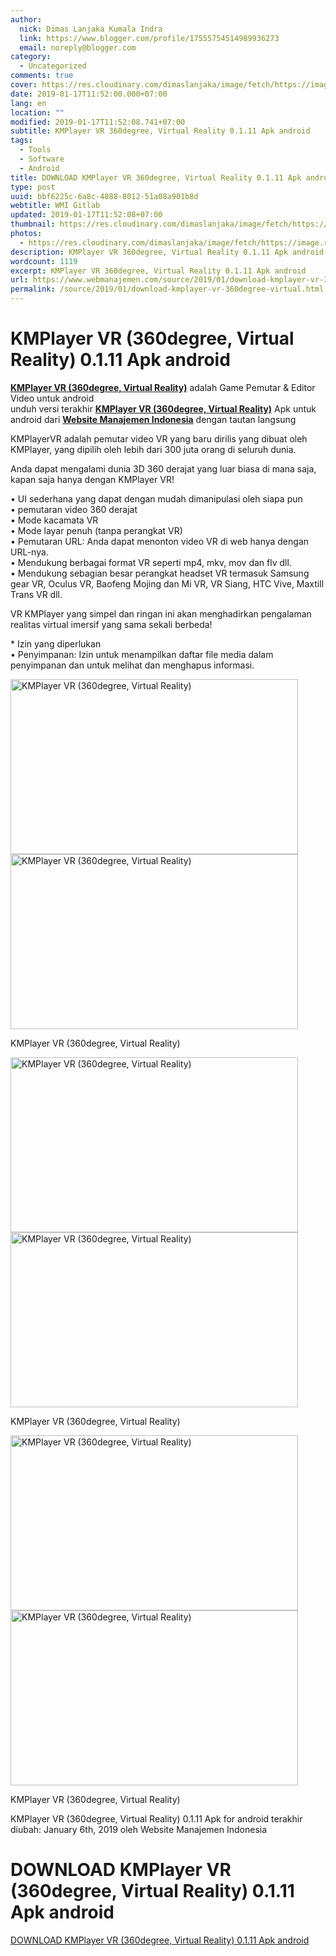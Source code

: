 ```yaml
---
author:
  nick: Dimas Lanjaka Kumala Indra
  link: https://www.blogger.com/profile/17555754514989936273
  email: noreply@blogger.com
category:
  - Uncategorized
comments: true
cover: https://res.cloudinary.com/dimaslanjaka/image/fetch/https://image.revdl.com/2018/kmplayer-vr-360degree-virtual-reality-1.png
date: 2019-01-17T11:52:00.000+07:00
lang: en
location: ""
modified: 2019-01-17T11:52:08.741+07:00
subtitle: KMPlayer VR 360degree, Virtual Reality 0.1.11 Apk android
tags:
  - Tools
  - Software
  - Android
title: DOWNLOAD KMPlayer VR 360degree, Virtual Reality 0.1.11 Apk android
type: post
uuid: bbf6225c-6a8c-4888-8012-51a08a901b8d
webtitle: WMI Gitlab
updated: 2019-01-17T11:52:08+07:00
thumbnail: https://res.cloudinary.com/dimaslanjaka/image/fetch/https://image.revdl.com/2018/kmplayer-vr-360degree-virtual-reality-1.png
photos:
  - https://res.cloudinary.com/dimaslanjaka/image/fetch/https://image.revdl.com/2018/kmplayer-vr-360degree-virtual-reality-1.png
description: KMPlayer VR 360degree, Virtual Reality 0.1.11 Apk android
wordcount: 1119
excerpt: KMPlayer VR 360degree, Virtual Reality 0.1.11 Apk android
url: https://www.webmanajemen.com/source/2019/01/download-kmplayer-vr-360degree-virtual.html
permalink: /source/2019/01/download-kmplayer-vr-360degree-virtual.html
---
```


<h1 for="title"> <span class="notranslate"> KMPlayer VR (360degree, Virtual Reality) 0.1.11 Apk android</span> </h1>  <div>  <div class="post_content entry-content">  <p> <span class="notranslate"> <a href="https://web-manajemen.blogspot.com/" class="notranslate"><strong><span class="notranslate">KMPlayer VR (360degree, Virtual Reality)</span></strong></a> adalah Game Pemutar &amp; Editor Video untuk android</span> <br><span class="notranslate"> unduh versi terakhir <strong><a href="https://web-manajemen.blogspot.com/" class="notranslate"><span class="notranslate">KMPlayer VR (360degree, Virtual Reality)</span></a></strong> Apk untuk android dari <strong><a href="https://web-manajemen.blogspot.com/" class="notranslate">Website Manajemen Indonesia</a></strong> dengan tautan langsung</span> </p>  <p> <span class="notranslate"> KMPlayerVR adalah pemutar video VR yang baru dirilis yang dibuat oleh KMPlayer, yang dipilih oleh lebih dari 300 juta orang di seluruh dunia.</span> </p>  <p> <span class="notranslate"> Anda dapat mengalami dunia 3D 360 derajat yang luar biasa di mana saja, kapan saja hanya dengan KMPlayer VR!</span> </p>  <p> <span class="notranslate"> • UI sederhana yang dapat dengan mudah dimanipulasi oleh siapa pun</span> <br><span class="notranslate"> • pemutaran video 360 derajat</span> <br><span class="notranslate"> • Mode kacamata VR</span> <br><span class="notranslate"> • Mode layar penuh (tanpa perangkat VR)</span> <br><span class="notranslate"> • Pemutaran URL: Anda dapat menonton video VR di web hanya dengan URL-nya.</span> <br><span class="notranslate"> • Mendukung berbagai format VR seperti mp4, mkv, mov dan flv dll.</span> <br><span class="notranslate"> • Mendukung sebagian besar perangkat headset VR termasuk Samsung gear VR, Oculus VR, Baofeng Mojing dan Mi VR, VR Siang, HTC Vive, Maxtill Trans VR dll.</span> </p>  <p> <span class="notranslate"> VR KMPlayer yang simpel dan ringan ini akan menghadirkan pengalaman realitas virtual imersif yang sama sekali berbeda!</span> </p>  <p> <span class="notranslate"> * Izin yang diperlukan</span> <br><span class="notranslate"> • Penyimpanan: Izin untuk menampilkan daftar file media dalam penyimpanan dan untuk melihat dan menghapus informasi.</span> </p>  <div class="wp-caption aligncenter"> <a href="https://web-manajemen.blogspot.com/" class="notranslate"><img data-cfsrc="https://image.revdl.com/2018/kmplayer-vr-360degree-virtual-reality-1.png" alt="KMPlayer VR (360degree, Virtual Reality)" width="460" height="280" src="https://res.cloudinary.com/dimaslanjaka/image/fetch/https://image.revdl.com/2018/kmplayer-vr-360degree-virtual-reality-1.png"></a> <noscript><img src="https://image.revdl.com/2018/kmplayer-vr-360degree-virtual-reality-1.png" alt="KMPlayer VR (360degree, Virtual Reality)" width="460" height="280"></noscript>  <p class="wp-caption-text"> <span class="notranslate"> KMPlayer VR (360degree, Virtual Reality)</span> </p>  </div>  <div class="wp-caption aligncenter"> <a href="https://web-manajemen.blogspot.com/" class="notranslate"><img data-cfsrc="https://image.revdl.com/2018/kmplayer-vr-360degree-virtual-reality-2.png" alt="KMPlayer VR (360degree, Virtual Reality)" width="460" height="280" src="https://res.cloudinary.com/dimaslanjaka/image/fetch/https://image.revdl.com/2018/kmplayer-vr-360degree-virtual-reality-2.png"></a> <noscript><img src="https://image.revdl.com/2018/kmplayer-vr-360degree-virtual-reality-2.png" alt="KMPlayer VR (360degree, Virtual Reality)" width="460" height="280"></noscript>  <p class="wp-caption-text"> <span class="notranslate"> KMPlayer VR (360degree, Virtual Reality)</span> </p>  </div>  <div class="wp-caption aligncenter"> <a href="https://web-manajemen.blogspot.com/" class="notranslate"><img data-cfsrc="https://image.revdl.com/2018/kmplayer-vr-360degree-virtual-reality-3.png" alt="KMPlayer VR (360degree, Virtual Reality)" width="460" height="280" src="https://res.cloudinary.com/dimaslanjaka/image/fetch/https://image.revdl.com/2018/kmplayer-vr-360degree-virtual-reality-3.png"></a> <noscript><img src="https://image.revdl.com/2018/kmplayer-vr-360degree-virtual-reality-3.png" alt="KMPlayer VR (360degree, Virtual Reality)" width="460" height="280"></noscript>  <p class="wp-caption-text"> <span class="notranslate"> KMPlayer VR (360degree, Virtual Reality)</span> </p>  </div>  <p></p>  <div class="hatom-extra"> <span class="notranslate"> <span class="notranslate entry-title">KMPlayer VR (360degree, Virtual Reality) 0.1.11 Apk for android</span> terakhir diubah: <span class="notranslate updated">January 6th, 2019</span> oleh <span class="notranslate author vcard">Website Manajemen Indonesia</span></span> </div>  <div class="clear"></div>  </div>  <h1 for="title" class="notranslate">DOWNLOAD KMPlayer VR (360degree, Virtual Reality) 0.1.11 Apk android</h1>  <div class="w3-center w3-container w3-border notranslate"> <a href="https://dimaslanjaka-storage.000webhostapp.com/revdl.php?download&amp;path=/kmplayer-vr-360degree-virtual-reality-apk-download.html/" target="_blank" class="w3-btn w3-green" rel="noopener noreferer nofollow">DOWNLOAD KMPlayer VR (360degree, Virtual Reality) 0.1.11 Apk android</a> </div>  </div>  <script src="https://codepen.io/dimaslanjaka/pen/aQRrbR.js"></script>